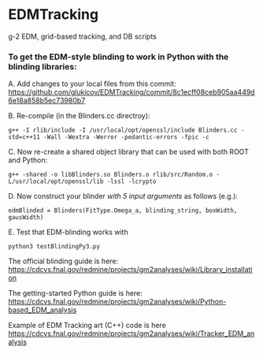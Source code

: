 # EDMTracking
g-2 EDM, grid-based tracking, and DB scripts 

### To get the EDM-style blinding to work in Python with the blinding libraries: ### 
A. Add changes to your local files from this commit: https://github.com/glukicov/EDMTracking/commit/8c1ecff08ceb905aa449d6e18a858b5ec73980b7

B. Re-compile (in the Blinders.cc directroy):
```
g++ -I rlib/include -I /usr/local/opt/openssl/include Blinders.cc -std=c++11 -Wall -Wextra -Werror -pedantic-errors -fpic -c
```
C. Now re-create a shared object library that can be used with both ROOT and Python:
```
g++ -shared -o libBlinders.so Blinders.o rlib/src/Random.o -L/usr/local/opt/openssl/lib -lssl -lcrypto
```
D. Now construct your blinder *with 5 input arguments* as follows (e.g.):
```
edmBlinded = Blinders(FitType.Omega_a, blinding_string, boxWidth, gausWidth)
```
E. Test that EDM-blinding works with
```
python3 testBlindingPy3.py
```

The official blinding guide is here: https://cdcvs.fnal.gov/redmine/projects/gm2analyses/wiki/Library_installation 

The getting-started Python guide is here: https://cdcvs.fnal.gov/redmine/projects/gm2analyses/wiki/Python-based_EDM_analysis

Example of EDM Tracking art (C++) code is here https://cdcvs.fnal.gov/redmine/projects/gm2analyses/wiki/Tracker_EDM_analysis
